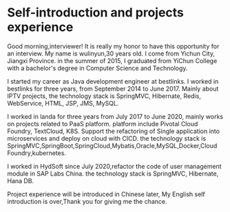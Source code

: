 #   Self-introduction and projects experience

   Good morning,interviewer! It is really my honor to have this opportunity for an interview. 
My name is wulinyun,30 years old. I come from Yichun City, Jiangxi Province. in the summer of 2015, 
I graduated from YiChun College with a bachelor's degree in Computer Science and Technology.

   I started my career as Java development engineer at bestlinks.
I worked in bestlinks for three years, from September 2014 to June 2017.
Mainly about IPTV projects, the technology stack is SpringMVC, Hibernate,
Redis, WebService, HTML, JSP, JMS, MySQL.

   I worked in landa for three years from July 2017 to June 2020,
mainly works on projects related to PaaS platform. 
platform include Pivotal Cloud Foundry, TextCloud, K8S.
Support the refactoring of Single application into microservices and deploy on cloud with CICD.
the technology stack is SpringMVC,SpringBoot,SpringCloud,Mybatis,Oracle,MySQL,Docker,Cloud Foundry,kubernetes.

   I worked in HydSoft since July 2020,refactor the code of user management module in SAP Labs China.
the technology stack is SpringMVC, Hibernate, Hana DB.

   Project experience will be introduced in Chinese later,
My English self introduction is over,Thank you for giving me the chance.
